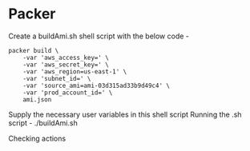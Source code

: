 # Packer

Create a buildAmi.sh shell script with the below code - 
```
packer build \
    -var 'aws_access_key=' \
    -var 'aws_secret_key=' \
    -var 'aws_region=us-east-1' \
    -var 'subnet_id=' \
    -var 'source_ami=ami-03d315ad33b9d49c4' \
    -var 'prod_account_id=' \
    ami.json
```
Supply the necessary user variables in this shell script
Running the .sh script - ./buildAmi.sh

Checking actions
